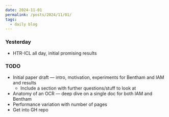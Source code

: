 ```yaml
---
date: 2024-11-01
permalink: /posts/2024/11/01/
tags:
  - daily blog
---
```


### Yesterday
- HTR-ICL all day, initial promising results

### TODO
- Initial paper draft — intro, motivation, experiments for Bentham and IAM and results
  - Include a section with further questions/stuff to look at
- Anatomy of an OCR — deep dive on a single doc for both IAM and Bentham
- Performance variation with number of pages
- Get into GH repo

